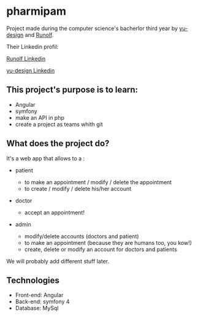 # pharmipam

Project made during the computer science's bacherlor third year
by [yu-design] and [Runolf]. 

Their Linkedin profil: 

[Runolf Linkedin]

[yu-design Linkedin]

## This project's purpose is to learn:
* Angular
* symfony
* make an API in php
* create a project as teams whith git

[yu-design]:https://github.com/yu-design
[Runolf]:https://github.com/Runolf
[Runolf Linkedin]: https://www.linkedin.com/in/alexandre-liskiewicz-0288ba145/
[yu-design Linkedin]: https://www.linkedin.com/in/julien-deyaert-048a6b17b/

## What does the project do?

It's a web app that allows to a : 
* patient
	* to make an appointment / modify / delete the appointment
	* to create / modify / delete his/her account

* doctor
	* accept an appointment!

* admin
	* modify/delete accounts (doctors and patient)
	* to make an appointment (because they are humans too, you kow!)
	* create, delete or modify an account for doctors and patients 

We will probably add different stuff later. 

## Technologies

* Front-end: Angular
* Back-end: symfony 4
* Database: MySql
